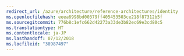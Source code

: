 ```yaml
---
redirect_url: /azure/architecture/reference-architectures/identity
ms.openlocfilehash: eeea6998bd00379ff405453503ce218f87312b5f
ms.sourcegitcommit: 776b8c1efc662d42273a33de3b82ec69e3cd80c5
ms.translationtype: HT
ms.contentlocale: ja-JP
ms.lasthandoff: 07/12/2018
ms.locfileid: "38987497"
---
```


